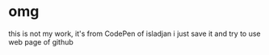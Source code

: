 # omg
this is not my work, it's from CodePen of isladjan
i just save it and try to use web page of github
